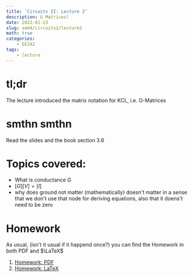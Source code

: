 ```yaml
---
title: 'Circuits II: Lecture 2'
description: G Matrices!
date: 2022-01-23
slug: sem4/circuits2/lecture2
math: true
categories:
    - EE242
tags:
    - lecture
---
```


# tl;dr
The lecture introduced the matrix notation for KCL, i.e. G-Matrices

# smthn smthn
Read the slides and the book section 3.6

# Topics covered:

- What is conductance $G$
- $[G][V]=[I]$
- why does ground not matter (mathematically)
   doesn't matter in a sense that we don't use that node for deriving
   equations, also that it doens't need to be zero


# Homework
As usual, (isn't it usual if it happend once?) you can find the Homework in both PDF and $\LaTeX$


1. [Homework: PDF](/sem4/circuits2/assignment-lecture2.pdf)
1. [Homework: LaTeX](/sem4/circuits2/assignment-lecture2.tex)
